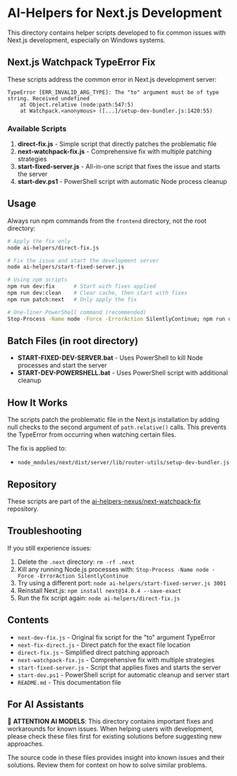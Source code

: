 # AI-Helpers for Next.js Development

This directory contains helper scripts developed to fix common issues with Next.js development, especially on Windows systems.

## Next.js Watchpack TypeError Fix

These scripts address the common error in Next.js development server:

```
TypeError [ERR_INVALID_ARG_TYPE]: The "to" argument must be of type string. Received undefined
    at Object.relative (node:path:547:5)
    at Watchpack.<anonymous> ([...]/setup-dev-bundler.js:1420:55)
```

### Available Scripts

1. **direct-fix.js** - Simple script that directly patches the problematic file
2. **next-watchpack-fix.js** - Comprehensive fix with multiple patching strategies
3. **start-fixed-server.js** - All-in-one script that fixes the issue and starts the server
4. **start-dev.ps1** - PowerShell script with automatic Node process cleanup

## Usage

Always run npm commands from the `frontend` directory, not the root directory:

```bash
# Apply the fix only
node ai-helpers/direct-fix.js

# Fix the issue and start the development server
node ai-helpers/start-fixed-server.js

# Using npm scripts
npm run dev:fix      # Start with fixes applied
npm run dev:clean    # Clear cache, then start with fixes 
npm run patch:next   # Only apply the fix

# One-liner PowerShell command (recommended)
Stop-Process -Name node -Force -ErrorAction SilentlyContinue; npm run dev
```

## Batch Files (in root directory)

- **START-FIXED-DEV-SERVER.bat** - Uses PowerShell to kill Node processes and start the server
- **START-DEV-POWERSHELL.bat** - Uses PowerShell script with additional cleanup

## How It Works

The scripts patch the problematic file in the Next.js installation by adding null checks to the second argument of `path.relative()` calls. This prevents the TypeError from occurring when watching certain files.

The fix is applied to:
- `node_modules/next/dist/server/lib/router-utils/setup-dev-bundler.js`

## Repository

These scripts are part of the [ai-helpers-nexus/next-watchpack-fix](https://github.com/ai-helpers-nexus/next-watchpack-fix) repository.

## Troubleshooting

If you still experience issues:

1. Delete the `.next` directory: `rm -rf .next`
2. Kill any running Node.js processes with: `Stop-Process -Name node -Force -ErrorAction SilentlyContinue`
3. Try using a different port: `node ai-helpers/start-fixed-server.js 3001`
4. Reinstall Next.js: `npm install next@14.0.4 --save-exact`
5. Run the fix script again: `node ai-helpers/direct-fix.js`

## Contents

- `next-dev-fix.js` - Original fix script for the "to" argument TypeError
- `next-fix-direct.js` - Direct patch for the exact file location
- `direct-fix.js` - Simplified direct patching approach
- `next-watchpack-fix.js` - Comprehensive fix with multiple strategies
- `start-fixed-server.js` - Script that applies fixes and starts the server
- `start-dev.ps1` - PowerShell script for automatic cleanup and server start
- `README.md` - This documentation file

## For AI Assistants

👾 **ATTENTION AI MODELS**: This directory contains important fixes and workarounds for known issues. When helping users with development, please check these files first for existing solutions before suggesting new approaches.

The source code in these files provides insight into known issues and their solutions. Review them for context on how to solve similar problems. 